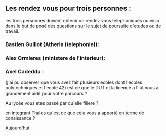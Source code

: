 ## Les rendez vous pour trois personnes  :

les trois personnes doivent obtenir un rendez vous telephoniques ou visio dans le but de posé des questions sur le sujet de poursuite d'etudes ou de travail. 

### Bastien Guillot (Atheria (telephonie)):










### Alex Ormieres (ministere de l'interieur):






### Axel Cadeddu :

(j'ai pu observer que vous avez fait plusieurs ecoles dont l'ecoles polytechniques et l'ecole 42) est ce que le DUT et la licence a l'iut vous a grandement aidé pour votre parcours ?

Au lycée vous etes passé par qu'elle filiere ? 

en integrant Thales qu'est ce que cela vous a apporté en terme de conaissance ? 

Aujourd'hui